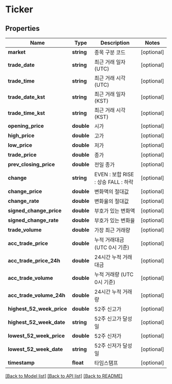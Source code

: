 # Ticker

## Properties
Name | Type | Description | Notes
------------ | ------------- | ------------- | -------------
**market** | **string** | 종목 구분 코드 | [optional] 
**trade_date** | **string** | 최근 거래 일자(UTC) | [optional] 
**trade_time** | **string** | 최근 거래 시각(UTC) | [optional] 
**trade_date_kst** | **string** | 최근 거래 일자(KST) | [optional] 
**trade_time_kst** | **string** | 최근 거래 시각(KST) | [optional] 
**opening_price** | **double** | 시가 | [optional] 
**high_price** | **double** | 고가 | [optional] 
**low_price** | **double** | 저가 | [optional] 
**trade_price** | **double** | 종가 | [optional] 
**prev_closing_price** | **double** | 전일 종가 | [optional] 
**change** | **string** | EVEN : 보합 RISE : 상승 FALL : 하락 | [optional] 
**change_price** | **double** | 변화액의 절대값 | [optional] 
**change_rate** | **double** | 변화율의 절대값 | [optional] 
**signed_change_price** | **double** | 부호가 있는 변화액 | [optional] 
**signed_change_rate** | **double** | 부호가 있는 변화율 | [optional] 
**trade_volume** | **double** | 가장 최근 거래량 | [optional] 
**acc_trade_price** | **double** | 누적 거래대금 (UTC 0시 기준) | [optional] 
**acc_trade_price_24h** | **double** | 24시간 누적 거래대금 | [optional] 
**acc_trade_volume** | **double** | 누적 거래량 (UTC 0시 기준) | [optional] 
**acc_trade_volume_24h** | **double** | 24시간 누적 거래량 | [optional] 
**highest_52_week_price** | **double** | 52주 신고가 | [optional] 
**highest_52_week_date** | **string** | 52주 신고가 달성일 | [optional] 
**lowest_52_week_price** | **double** | 52주 신저가 | [optional] 
**lowest_52_week_date** | **string** | 52주 신저가 달성일 | [optional] 
**timestamp** | **float** | 타임스탬프 | [optional] 

[[Back to Model list]](../README.md#documentation-for-models) [[Back to API list]](../README.md#documentation-for-api-endpoints) [[Back to README]](../README.md)


